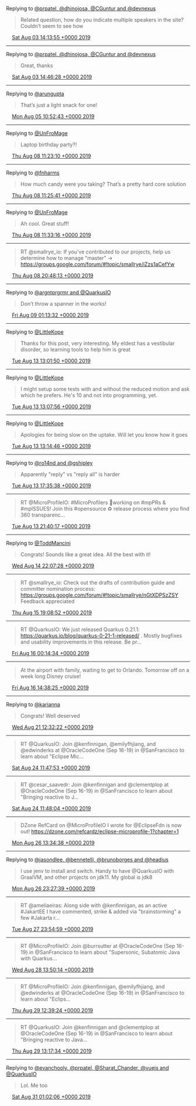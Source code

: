 Replying to [@prpatel, @dhinojosa, @CGuntur and @devnexus](https://twitter.com/prpatel/status/1157650669320450048)

> Related question, how do you indicate multiple speakers in the site? Couldn’t seem to see how

<img src="/images/twitter/media/tweet.ico" width="12" /> [Sat Aug 03 14:13:55 +0000 2019](https://twitter.com/kenfinnigan/status/1157655842151456769)

----

Replying to [@prpatel, @dhinojosa, @CGuntur and @devnexus](https://twitter.com/prpatel/status/1157663643556880385)

> Great, thanks

<img src="/images/twitter/media/tweet.ico" width="12" /> [Sat Aug 03 14:46:28 +0000 2019](https://twitter.com/kenfinnigan/status/1157664031928389634)

----

Replying to [@arungupta](https://twitter.com/arungupta/status/1158248220671143936)

> That’s just a light snack for one!

<img src="/images/twitter/media/tweet.ico" width="12" /> [Mon Aug 05 10:52:43 +0000 2019](https://twitter.com/kenfinnigan/status/1158329981816254464)

----

Replying to [@UnFroMage](https://twitter.com/UnFroMage/status/1159128673053806592)

> Laptop birthday party?!

<img src="/images/twitter/media/tweet.ico" width="12" /> [Thu Aug 08 11:23:10 +0000 2019](https://twitter.com/kenfinnigan/status/1159424809090109440)

----

Replying to [@fnharms](https://twitter.com/fnharms/status/1159133333764354048)

> How much candy were you taking? That’s a pretty hard core solution

<img src="/images/twitter/media/tweet.ico" width="12" /> [Thu Aug 08 11:25:41 +0000 2019](https://twitter.com/kenfinnigan/status/1159425443671543814)

----

Replying to [@UnFroMage](https://twitter.com/UnFroMage/status/1159427008176242689)

> Ah cool. Great stuff!

<img src="/images/twitter/media/tweet.ico" width="12" /> [Thu Aug 08 11:33:16 +0000 2019](https://twitter.com/kenfinnigan/status/1159427351404527618)

----

> RT @smallrye_io: If you've contributed to our projects, help us determine how to manage "master" -&gt; https://groups.google.com/forum/#!topic/smallrye/iZzs1aCefYw

<img src="/images/twitter/media/tweet.ico" width="12" /> [Thu Aug 08 20:48:13 +0000 2019](https://twitter.com/kenfinnigan/status/1159567010562551809)

----

Replying to [@argntprgrmr and @QuarkusIO](https://twitter.com/argntprgrmr/status/1159624579549208576)

> Don’t throw a spanner in the works!

<img src="/images/twitter/media/tweet.ico" width="12" /> [Fri Aug 09 01:13:32 +0000 2019](https://twitter.com/kenfinnigan/status/1159633780149313536)

----

Replying to [@LittleKope](https://twitter.com/LittleKope/status/1161260614075015169)

> Thanks for this post, very interesting. My eldest has a vestibular disorder, so learning tools to help him is great

<img src="/images/twitter/media/tweet.ico" width="12" /> [Tue Aug 13 13:01:50 +0000 2019](https://twitter.com/kenfinnigan/status/1161261578492305409)

----

Replying to [@LittleKope](https://twitter.com/LittleKope/status/1161262753866231810)

> I might setup some tests with and without the reduced motion and ask which he prefers. He's 10 and not into programming, yet.

<img src="/images/twitter/media/tweet.ico" width="12" /> [Tue Aug 13 13:07:56 +0000 2019](https://twitter.com/kenfinnigan/status/1161263115692101632)

----

Replying to [@LittleKope](https://twitter.com/LittleKope/status/1161264582113058827)

> Apologies for being slow on the uptake. Will let you know how it goes

<img src="/images/twitter/media/tweet.ico" width="12" /> [Tue Aug 13 13:14:46 +0000 2019](https://twitter.com/kenfinnigan/status/1161264834303942657)

----

Replying to [@ro14nd and @gshipley](https://twitter.com/ro14nd/status/1161330106054389761)

> Apparently "reply" vs "reply all" is harder

<img src="/images/twitter/media/tweet.ico" width="12" /> [Tue Aug 13 17:35:38 +0000 2019](https://twitter.com/kenfinnigan/status/1161330483046834176)

----

> RT @MicroProfileIO: #MicroProfilers 💛working on #mpPRs &amp; #mpISSUES! Join this #opensource ♻️ release process where you find 360 transparenc…

<img src="/images/twitter/media/tweet.ico" width="12" /> [Tue Aug 13 21:40:17 +0000 2019](https://twitter.com/kenfinnigan/status/1161392052602642433)

----

Replying to [@ToddMancini](https://twitter.com/ToddMancini/status/1161663409840119808)

> Congrats! Sounds like a great idea. All the best with it!

<img src="/images/twitter/media/tweet.ico" width="12" /> [Wed Aug 14 22:07:28 +0000 2019](https://twitter.com/kenfinnigan/status/1161761281650647040)

----

> RT @smallrye_io: Check out the drafts of contribution guide and committer nomination process: https://groups.google.com/forum/#!topic/smallrye/nGtXDPSzZSY Feedback appreciated

<img src="/images/twitter/media/tweet.ico" width="12" /> [Thu Aug 15 19:08:52 +0000 2019](https://twitter.com/kenfinnigan/status/1162078724210286592)

----

> RT @QuarkusIO: We just released Quarkus 0.21.1: https://quarkus.io/blog/quarkus-0-21-1-released/ . Mostly bugfixes and usability improvements in this release. Be pr…

<img src="/images/twitter/media/tweet.ico" width="12" /> [Fri Aug 16 00:14:34 +0000 2019](https://twitter.com/kenfinnigan/status/1162155656146759681)

----

> At the airport with family, waiting to get to Orlando. Tomorrow off on a week long Disney cruise!

<img src="/images/twitter/media/tweet.ico" width="12" /> [Fri Aug 16 14:38:25 +0000 2019](https://twitter.com/kenfinnigan/status/1162373050547019776)

----

Replying to [@karianna](https://twitter.com/karianna/status/1163454295452332033)

> Congrats! Well deserved

<img src="/images/twitter/media/tweet.ico" width="12" /> [Wed Aug 21 12:32:22 +0000 2019](https://twitter.com/kenfinnigan/status/1164153265782689792)

----

> RT @QuarkusIO: Join @kenfinnigan, @emilyfhjiang, and @edwinderks at @OracleCodeOne (Sep 16-19) in @SanFrancisco to learn about "Eclipse Mic…

<img src="/images/twitter/media/tweet.ico" width="12" /> [Sat Aug 24 11:47:53 +0000 2019](https://twitter.com/kenfinnigan/status/1165229236464099328)

----

> RT @cesar_saavedr: Join @kenfinnigan and @clementplop at @OracleCodeOne (Sep 16-19) in @SanFrancisco to learn about "Bringing reactive to J…

<img src="/images/twitter/media/tweet.ico" width="12" /> [Sat Aug 24 11:48:04 +0000 2019](https://twitter.com/kenfinnigan/status/1165229282291081216)

----

> DZone RefCard on @MicroProfileIO I wrote for @EclipseFdn is now out! https://dzone.com/refcardz/eclipse-microprofile-1?chapter=1

<img src="/images/twitter/media/tweet.ico" width="12" /> [Mon Aug 26 13:34:38 +0000 2019](https://twitter.com/kenfinnigan/status/1165980876871786497)

----

Replying to [@jasondlee, @bennetelli, @brunoborges and @headius](https://twitter.com/jasondlee/status/1166081339155767297)

> I use jenv to install and switch. Handy to have @QuarkusIO with GraalVM, and other projects on jdk11. My global is jdk8

<img src="/images/twitter/media/tweet.ico" width="12" /> [Mon Aug 26 23:27:39 +0000 2019](https://twitter.com/kenfinnigan/status/1166130115526430722)

----

> RT @ameliaeiras: Along side with @kenfinnigan, as an active #JakartEE I have commented, strike &amp; added via "brainstorming" a few #Jakarta r…

<img src="/images/twitter/media/tweet.ico" width="12" /> [Tue Aug 27 23:54:59 +0000 2019](https://twitter.com/kenfinnigan/status/1166499378523181056)

----

> RT @MicroProfileIO: Join @burrsutter at @OracleCodeOne (Sep 16-19) in @SanFrancisco to learn about "Supersonic, Subatomic Java with Quarkus…

<img src="/images/twitter/media/tweet.ico" width="12" /> [Wed Aug 28 13:50:14 +0000 2019](https://twitter.com/kenfinnigan/status/1166709579645890560)

----

> RT @MicroProfileIO: Join @kenfinnigan, @emilyfhjiang, and @edwinderks at @OracleCodeOne (Sep 16-19) in @SanFrancisco to learn about "Eclips…

<img src="/images/twitter/media/tweet.ico" width="12" /> [Thu Aug 29 12:39:24 +0000 2019](https://twitter.com/kenfinnigan/status/1167054141396574208)

----

> RT @QuarkusIO: Join @kenfinnigan and @clementplop at @OracleCodeOne (Sep 16-19) in @SanFrancisco to learn about "Bringing reactive to Java…

<img src="/images/twitter/media/tweet.ico" width="12" /> [Thu Aug 29 13:17:34 +0000 2019](https://twitter.com/kenfinnigan/status/1167063744326918144)

----

Replying to [@evanchooly, @prpatel, @Sharat_Chander, @vuejs and @QuarkusIO](https://twitter.com/evanchooly/status/1167601724149915648)

> Lol. Me too

<img src="/images/twitter/media/tweet.ico" width="12" /> [Sat Aug 31 01:02:06 +0000 2019](https://twitter.com/kenfinnigan/status/1167603436021538822)